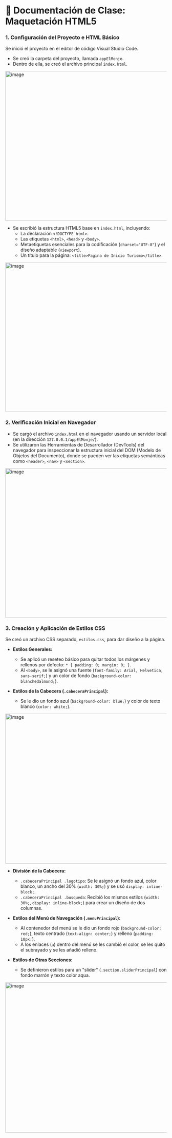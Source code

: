 # 📓 Documentación de Clase: Maquetación HTML5

### 1. Configuración del Proyecto e HTML Básico

Se inició el proyecto en el editor de código Visual Studio Code.
* Se creó la carpeta del proyecto, llamada `appElMonje`.
* Dentro de ella, se creó el archivo principal `index.html`.

<img width="886" height="466" alt="image" src="https://github.com/user-attachments/assets/0d6a10c3-232f-4e56-a17c-1cd9c1ab3bf9" />


* Se escribió la estructura HTML5 base en `index.html`, incluyendo:
    * La declaración `<!DOCTYPE html>`.
    * Las etiquetas `<html>`, `<head>` y `<body>`.
    * Metaetiquetas esenciales para la codificación (`charset="UTF-8"`) y el diseño adaptable (`viewport`).
    * Un título para la página: `<title>Pagina de Inicio Turismo</title>`.

<img width="886" height="465" alt="image" src="https://github.com/user-attachments/assets/224f16fc-edc4-4c26-b35d-f9e0eea3802c" />


### 2. Verificación Inicial en Navegador

* Se cargó el archivo `index.html` en el navegador usando un servidor local (en la dirección `127.0.0.1/appElMonje/`).
* Se utilizaron las Herramientas de Desarrollador (DevTools) del navegador para inspeccionar la estructura inicial del DOM (Modelo de Objetos del Documento), donde se pueden ver las etiquetas semánticas como `<header>`, `<nav>` y `<section>`.

<img width="886" height="465" alt="image" src="https://github.com/user-attachments/assets/fc0e0ced-78b6-41c3-88b6-342bb283f83a" />


### 3. Creación y Aplicación de Estilos CSS

Se creó un archivo CSS separado, `estilos.css`, para dar diseño a la página.

* **Estilos Generales:**
    * Se aplicó un reseteo básico para quitar todos los márgenes y rellenos por defecto: `* { padding: 0; margin: 0; }`.
    * Al `<body>`, se le asignó una fuente (`font-family: Arial, Helvetica, sans-serif;`) y un color de fondo (`background-color: blanchedalmond;`).

* **Estilos de la Cabecera (`.cabeceraPrincipal`):**
    * Se le dio un fondo azul (`background-color: blue;`) y color de texto blanco (`color: white;`).

<img width="886" height="467" alt="image" src="https://github.com/user-attachments/assets/368fd5fb-6d8d-4c13-b3f7-d4bfbe24765b" />


* **División de la Cabecera:**
    * `.cabeceraPrincipal .logotipo`: Se le asignó un fondo azul, color blanco, un ancho del 30% (`width: 30%;`) y se usó `display: inline-block;`.
    * `.cabeceraPrincipal .busqueda`: Recibió los mismos estilos (`width: 30%;`, `display: inline-block;`) para crear un diseño de dos columnas.

* **Estilos del Menú de Navegación (`.menuPrincipal`):**
    * Al contenedor del menú se le dio un fondo rojo (`background-color: red;`), texto centrado (`text-align: center;`) y relleno (`padding: 10px;`).
    * A los enlaces (`a`) dentro del menú se les cambió el color, se les quitó el subrayado y se les añadió relleno.

* **Estilos de Otras Secciones:**
    * Se definieron estilos para un "slider" (`.section.sliderPrincipal`) con fondo marrón y texto color aqua.

<img width="886" height="468" alt="image" src="https://github.com/user-attachments/assets/79b0552e-6e8a-4d02-9389-84e919afadf3" />

